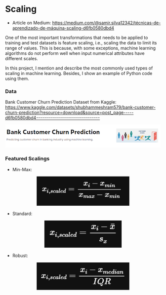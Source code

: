# Scaling

- Article on Medium: https://medium.com/@samir.silva12342/técnicas-de-aprendizado-de-máquina-scaling-d6fb0580dbd4

One of the most important transformations that needs to be applied to training and test datasets is feature scaling, i.e., scaling the data to limit its range of values. This is because, with some exceptions, machine learning algorithms do not perform well when input numerical attributes have different scales.

In this project, I mention and describe the most commonly used types of scaling in machine learning. Besides, I show an example of Python code using them.

### Data

Bank Customer Churn Prediction Dataset from Kaggle: https://www.kaggle.com/datasets/shubhammeshram579/bank-customer-churn-prediction?resource=download&source=post_page-----d6fb0580dbd4--------------------------------

<p align="center">
    <img width="800" src="https://github.com/Samirnunes/data-science/blob/main/machine_learning/machine_learning_techniques/scaling/images/data.png" alt="Material Bread logo">
<p>

### Featured Scalings

- Min-Max: 

<p align="center">
    <img width="300" src="https://github.com/Samirnunes/data-science/blob/main/machine_learning/machine_learning_techniques/scaling/images/min_max_formula.PNG" alt="Material Bread logo">
<p>

- Standard:

<p align="center">
    <img width="250" src="https://github.com/Samirnunes/data-science/blob/main/machine_learning/machine_learning_techniques/scaling/images/std_formula.PNG" alt="Material Bread logo">
<p>

- Robust:

<p align="center">
    <img width="300" src="https://github.com/Samirnunes/data-science/blob/main/machine_learning/machine_learning_techniques/scaling/images/robust_formula.PNG" alt="Material Bread logo">
<p>
